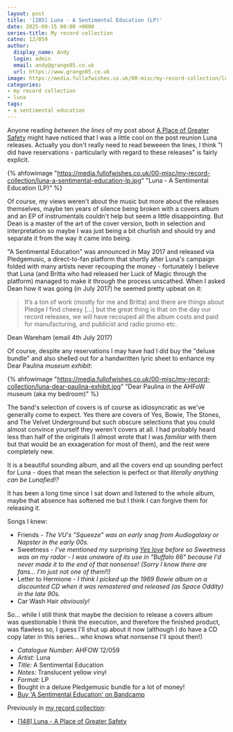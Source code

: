 ```yaml
---
layout: post
title: '[285] Luna - A Sentimental Education (LP)'
date: 2025-09-15 00:00 +0000
series-title: My record collection
catno: 12/059
author:
  display_name: Andy
  login: admin
  email: andy@grange85.co.uk
  url: https://www.grange85.co.uk
image: https://media.fullofwishes.co.uk/00-misc/my-record-collection/luna-a-sentimental-education-lp.jpg
categories:
- my record collection
- luna
tags:
- a sentimental education
---
```

Anyone reading _between the lines_ of my post about [A Place of Greater Safety](/2024/06/03/my-record-collection-141-luna-a-place-of-greater-safety/) might have noticed that I was a little cool on the post reunion Luna releases. Actually you don't really need to read beweeen the lines, I think "I did have reservations - particularly with regard to these releases" is fairly explicit.

{% ahfowimage "https://media.fullofwishes.co.uk/00-misc/my-record-collection/luna-a-sentimental-education-lp.jpg" "Luna - A Sentimental Education (LP)" %}

Of course, my views weren't about the music but more about the releases themselves, maybe ten years of silence being broken with a covers album and an EP of instrumentals couldn't help but seem a little disappointing. But Dean is a master of the art of the cover version, both in selection and interpretation so maybe I was just being a bit churlish and should try and separate it from the way it came into being.

"A Sentimental Education" was announced in May 2017 and released via Pledgemusic, a direct-to-fan platform that shortly after Luna's campaign folded with many artists never recouping the money - fortunately I believe that Luna (and Britta who had released her Luck of Magic through the platform) managed to make it through the process unscathed. When I asked Dean how it was going (in July 2017) he seemed pretty upbeat on it:

<blockquote>
It’s a ton of work (mostly for me and Britta) and there are things about Pledge I find cheesy [...] but the great thing is that on the day our record releases, we will have recouped all the album costs and paid for manufacturing, and publicist and radio promo etc.
</blockquote>
<p class="caption">Dean Wareham (email 4th July 2017)</p>

Of course, despite any reservations I may have had I did buy the "deluxe bundle" and also shelled out for a handwritten lyric sheet to enhance my Dear Paulina _museum exhibit_:

{% ahfowimage "https://media.fullofwishes.co.uk/00-misc/my-record-collection/luna-dear-paulina-exhibit.jpg" "Dear Paulina in the AHFoW museum (aka my bedroom)" %}

The band's selection of covers is of course as idiosyncratic as we've generally come to expect. Yes there are covers of Yes, Bowie, The Stones, and The Velvet Underground but such obscure selections that you could almost convince yourself they weren't covers at all. I had probably heard less than half of the originals (I almost wrote that I was _familiar_ with them but that would be an exxageration for most of them), and the rest were completely new.

It is a beautiful sounding album¸ and all the covers end up sounding perfect for Luna - does that mean the selection is perfect or that _literally anything can be Lunafied!?_ 

It has been a long time since I sat down and listened to the whole album, maybe that absence has softened me but I think I can forgive them for releasing it.

Songs I knew:
 - Friends - _The VU's "Squeeze" was an early snag from Audiogalaxy or Napster in the early 00s._
 - Sweetness - _I've mentioned my surprising [Yes love](https://aheadfullofwishes.substack.com/p/five-surprising-covers-by-galaxie) before so Sweetness was on my radar - I was unaware of its use in "Buffalo 66" because I'd never made it to the end of that nonsense! (Sorry I know there are fans... I'm just not one of them!!)_
 - Letter to Hermione - _I think I picked up the 1969 Bowie album on a discounted CD when it was remastered and released (as Space Oddity) in the late 90s._
 - Car Wash Hair _obviously!_

So... while I still think that maybe the decision to release a covers album was questionable I think the execution, and therefore the finished product, was flawless so, I guess I'll shut up about it now (although I do have a CD copy later in this series... who knows what nonsense I'll spout then!)

 - *Catalogue Number:* AHFOW 12/059
 - *Artist:* Luna
 - *Title:* A Sentimental Education
 - *Notes:* Translucent yellow vinyl
 - *Format:* LP
 - Bought in a deluxe Pledgemusic bundle for a lot of money!
 - [Buy 'A Sentimental Education' on Bandcamp](https://luna.bandcamp.com/album/a-sentimental-education)

Previously in [my record collection](/category/my-record-collection):
 - [[148] Luna - A Place of Greater Safety](/2024/06/03/my-record-collection-141-luna-a-place-of-greater-safety/)
